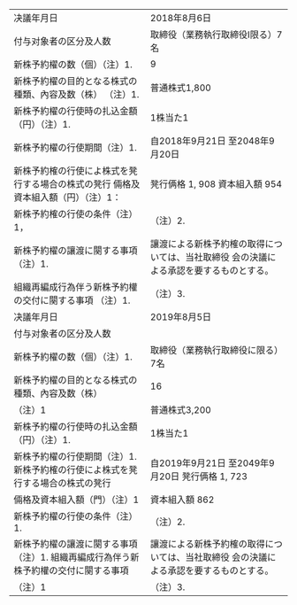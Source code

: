 <html><body><table><tr><td>决議年月日</td><td>2018年8月6日</td></tr><tr><td>付与对象者の区分及人数</td><td>取締役（業務執行取締役I限る）7名</td></tr><tr><td>新株予約櫂の数（個）（注）1.</td><td>9</td></tr><tr><td>新株予約櫂の目的となる株式の種類、內容及数（株） （注）1.</td><td>普通株式1,800</td></tr><tr><td>新株予約櫂の行使時の扎込金額（円）（注）1.</td><td>1株当た1</td></tr><tr><td>新株予約櫂の行使期間（注）1.</td><td>自2018年9月21日 至2048年9月20日</td></tr><tr><td>新株予約榷の行使によ株式を凳行する場合の株式の凳行 倆格及資本組入額（円）（注）1：</td><td>凳行俩格 1, 908 資本組入額 954</td></tr><tr><td>新株予約榷の行使の条件（注）1，</td><td>（注）2.</td></tr><tr><td>新株予約櫂の讓渡に闋する事項（注）1.</td><td>讓渡による新株予約榷の取得については、当社取締役 会の決議による承認を要するものとする。</td></tr><tr><td>組織再編成行為伴う新株予約權の交付に闋する事項 （注）1.</td><td>（注）3.</td></tr><tr><td>决議年月日</td><td>2019年8月5日</td></tr><tr><td>付与对象者の区分及人数</td><td></td></tr><tr><td>新株予約櫂の数（個）（注）1.</td><td>取締役（業務執行取締役に限る）7名</td></tr><tr><td>新株予約櫂の目的となる株式の種類、內容及数（株）</td><td>16</td></tr><tr><td>（注）1</td><td>普通株式3,200</td></tr><tr><td>新株予約櫂の行使時の扎込金額（円）（注）1.</td><td>1株当た1</td></tr><tr><td>新株予約櫂の行使期間（注）1. 新株予約榷の行使によ株式を凳行する場合の株式の凳行</td><td>自2019年9月21日 至2049年9月20日 凳行俩格 1, 723</td></tr><tr><td>倆格及資本組入額（門）（注）1</td><td>資本組入額 862</td></tr><tr><td>新株予約櫂の行使の条件（注）1.</td><td>（注）2.</td></tr><tr><td>新株予約櫂の讓渡に闋する事項（注）1. 組織再編成行為伴う新株予約權の交付に闋する事項</td><td>讓渡による新株予約榷の取得については、当社取締役 会の決議による承認を要するものとする。</td></tr><tr><td>（注）1</td><td>（注）3.</td></tr></table></body></html>  